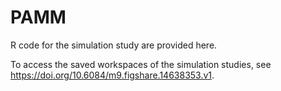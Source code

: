 # PAMM
R code for the simulation study are provided here.

To access the saved workspaces of the simulation studies, see https://doi.org/10.6084/m9.figshare.14638353.v1.
